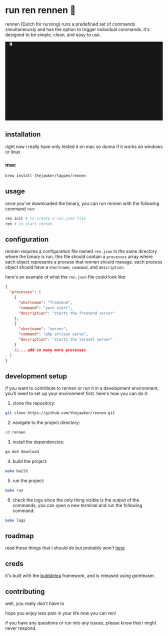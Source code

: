 
# run ren rennen 🏃

rennen (Dutch for running) runs a predefined set of commands simultaneously and has the option to trigger individual commands. it's designed to be simple, clean, and easy to use.

<img alt="Welcome to VHS" src="https://github.com/thejawker/rennen/blob/main/ren.gif" width="800" />

## installation

right now i really have only tested it on mac so dunno if it works on windows or linux

### mac
```bash
brew install thejawker/tappen/rennen
```

## usage

once you've downloaded the binary, you can run rennen with the following command `ren`:

```bash
ren init # to create a ren.json file
ren # to start rennen
```

## configuration
rennen requires a configuration file named `ren.json` in the same directory where the binary is run. this file should contain a `processes` array where each object represents a process that rennen should manage. each process object should have a `shortname`, `command`, and `description`.

here's an example of what the `ren.json` file could look like:

```json
{
  "processes": [
    {
      "shortname": "frontend",
      "command": "yarn start",
      "description": "starts the frontend server"
    },
    {
      "shortname": "server",
      "command": "php artisan serve",
      "description": "starts the laravel server"
    }
    //... add so many more processes
  ]
}
```

## development setup

if you want to contribute to rennen or run it in a development environment, you'll need to set up your environment first. here's how you can do it:

1. clone the repository:

```bash
git clone https://github.com/thejawker/rennen.git
```

2. navigate to the project directory:

```bash
cd rennen
```

3. install the dependencies:

```bash
go mod download
```

4. build the project:

```bash
make build
```

5. run the project:

```bash
make run
```

6. check the logs
since the only thing visible is the output of the commands, you can open a new terminal and run the following command:
```bash
make logs
```

## roadmap
read these things that i should do but probably won't [here](todo.md)

## creds
it's built with the [bubbletea](https://github.com/charmbracelet/bubbletea) framework, and is released using goreleaser.

## contributing
well, you really don't have to

hope you enjoy less pain in your life now you can ren! 


if you have any questions or run into any issues, please know that i might never respond.
